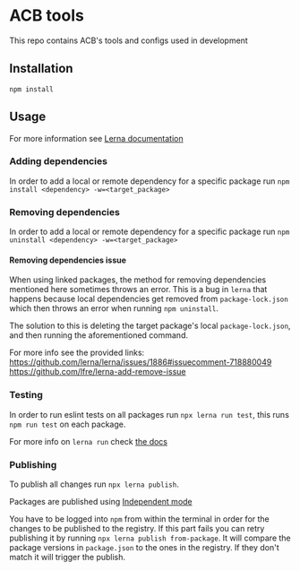 # ACB tools

This repo contains ACB's tools and configs used in development

## Installation

```
npm install
```

## Usage

For more information see [Lerna documentation](https://lerna.js.org/docs/introduction)

### Adding dependencies

In order to add a local or remote dependency for a specific package run `npm install <dependency> -w=<target_package>`

### Removing dependencies

In order to add a local or remote dependency for a specific package run `npm uninstall <dependency> -w=<target_package>`

#### Removing dependencies issue

When using linked packages, the method for removing dependencies mentioned here sometimes throws an error. This is a bug in `lerna` that happens because local dependencies get removed from `package-lock.json` which then throws an error when running `npm uninstall`.

The solution to this is deleting the target package's local `package-lock.json`, and then running the aforementioned command.

For more info see the provided links:\
https://github.com/lerna/lerna/issues/1886#issuecomment-718880049 \
https://github.com/lfre/lerna-add-remove-issue

### Testing

In order to run eslint tests on all packages run `npx lerna run test`, this runs `npm run test` on each package.

For more info on `lerna run` check [the docs](https://github.com/lerna/lerna/tree/main/libs/commands/run#readme)

### Publishing

To publish all changes run `npx lerna publish`.

Packages are published using [Independent mode](https://lerna.js.org/docs/features/version-and-publish#independent-mode)

You have to be logged into `npm` from within the terminal in order for the changes to be published to the registry.
If this part fails you can retry publishing it by running `npx lerna publish from-package`. It will compare the package versions in `package.json` to the ones in the registry. If they don't match it will trigger the publish.
